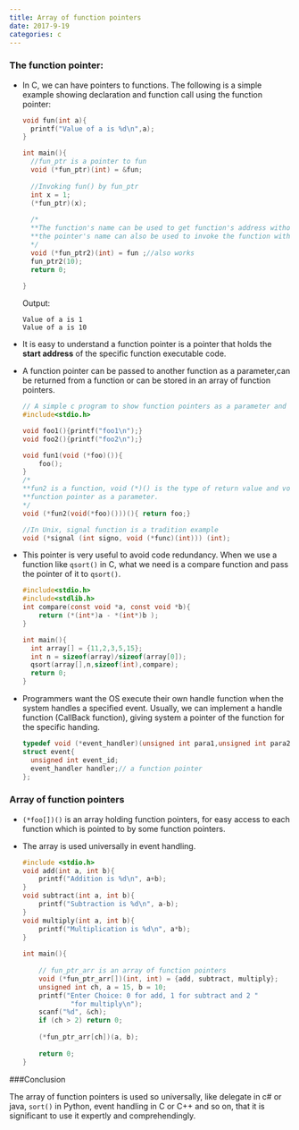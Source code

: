 ```yaml
---
title: Array of function pointers
date: 2017-9-19
categories: c
---
```




### The function pointer:

- In C, we can have pointers to functions. The following is a simple example showing declaration and function call using the function pointer:

  ```c
  void fun(int a){
    printf("Value of a is %d\n",a);
  }

  int main(){
    //fun_ptr is a pointer to fun
    void (*fun_ptr)(int) = &fun;
    
    //Invoking fun() by fun_ptr
    int x = 1;
    (*fun_ptr)(x);
    
    /*
    **The function's name can be used to get function's address without &
    **the pointer's name can also be used to invoke the function without *
    */
    void (*fun_ptr2)(int) = fun ;//also works
    fun_ptr2(10);
    return 0;
    
  }
  ```

  Output:

  ```
  Value of a is 1
  Value of a is 10
  ```


- It is easy to understand a function pointer is a pointer that holds the **start address** of the specific function executable code.

- A function pointer can be passed to another function as a parameter,can be returned from a function or can be stored in an array of function pointers.

  ```c
  // A simple c program to show function pointers as a parameter and can be returned
  #include<stdio.h>

  void foo1(){printf("foo1\n");}
  void foo2(){printf("foo2\n");}

  void fun1(void (*foo)()){
      foo();
  }
  /*
  **fun2 is a function, void (*)() is the type of return value and void(*foo)() is a 
  **function pointer as a parameter.
  */
  void (*fun2(void(*foo)()))(){ return foo;}

  //In Unix, signal function is a tradition example
  void (*signal (int signo, void (*func)(int))) (int);
  ```

- This pointer is very useful to avoid code redundancy. When we use a function like `qsort()` in C, what we need is a compare function and pass the pointer of it to `qsort()`.

  ```c
  #include<stdio.h>
  #include<stdlib.h>
  int compare(const void *a, const void *b){
      return (*(int*)a - *(int*)b );
  }

  int main(){
    int array[] = {11,2,3,5,15};
    int n = sizeof(array)/sizeof(array[0]);
    qsort(array[],n,sizeof(int),compare);
    return 0;
  }
  ```

- Programmers want the OS execute their own handle function when the system handles a specified event. Usually, we can implement a handle function (CallBack function), giving system a pointer of the function for the specific handing.

  ```c
  typedef void (*event_handler)(unsigned int para1,unsigned int para2);
  struct event{
    unsigned int event_id;
    event_handler handler;// a function pointer
  };
  ```

### Array of function pointers

- `(*foo[])()` is an array holding function pointers, for easy access to each function which is pointed to by some function pointers.

- The array is used universally in event handling.

  ```c
  #include <stdio.h>
  void add(int a, int b){
      printf("Addition is %d\n", a+b);
  }
  void subtract(int a, int b){
      printf("Subtraction is %d\n", a-b);
  }
  void multiply(int a, int b){
      printf("Multiplication is %d\n", a*b);
  }
   
  int main(){
    
      // fun_ptr_arr is an array of function pointers
      void (*fun_ptr_arr[])(int, int) = {add, subtract, multiply};
      unsigned int ch, a = 15, b = 10;
      printf("Enter Choice: 0 for add, 1 for subtract and 2 "
              "for multiply\n");
      scanf("%d", &ch);
      if (ch > 2) return 0;
   
      (*fun_ptr_arr[ch])(a, b);
   
      return 0;
  } 
  ```


###Conclusion

The array of function pointers is used so universally, like delegate in c# or java, `sort()` in Python, event handling in C or C++ and so on, that it is significant to use it expertly and comprehendingly.

